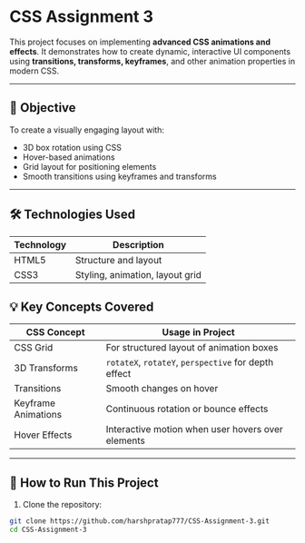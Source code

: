# CSS Assignment 3

This project focuses on implementing **advanced CSS animations and effects**. It demonstrates how to create dynamic, interactive UI components using **transitions, transforms, keyframes**, and other animation properties in modern CSS.

---

## 📘 Objective

To create a visually engaging layout with:
- 3D box rotation using CSS
- Hover-based animations
- Grid layout for positioning elements
- Smooth transitions using keyframes and transforms

---

## 🛠️ Technologies Used

| Technology | Description              |
|------------|--------------------------|
| HTML5      | Structure and layout     |
| CSS3       | Styling, animation, layout grid |




## 💡 Key Concepts Covered

| CSS Concept         | Usage in Project |
|---------------------|------------------|
| CSS Grid            | For structured layout of animation boxes |
| 3D Transforms       | `rotateX`, `rotateY`, `perspective` for depth effect |
| Transitions         | Smooth changes on hover |
| Keyframe Animations | Continuous rotation or bounce effects |
| Hover Effects       | Interactive motion when user hovers over elements |

---

## 🚀 How to Run This Project

1. Clone the repository:

```bash
git clone https://github.com/harshpratap777/CSS-Assignment-3.git
cd CSS-Assignment-3

